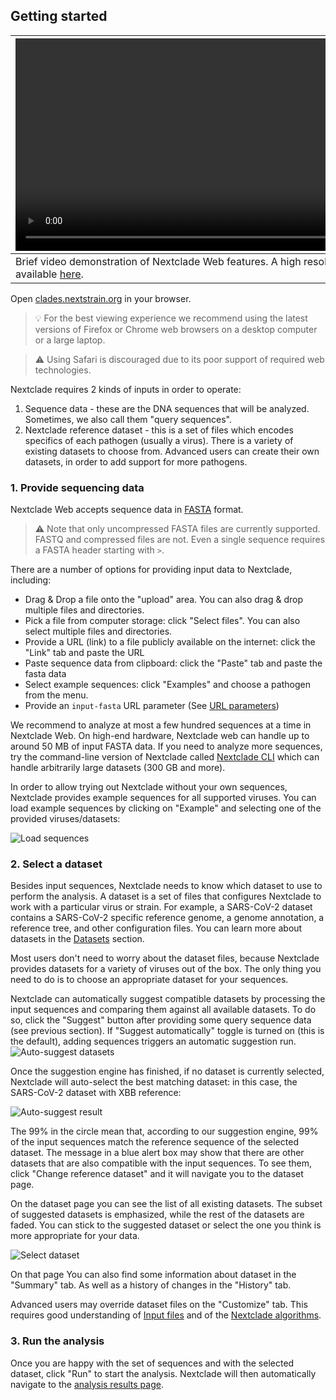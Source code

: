 ## Getting started

| <video controls autoplay loop muted src="https://github.com/nextstrain/nextclade/assets/9403403/9bf0bab5-b7ee-4161-96a6-23e76ddb56b4" width="680"></video>                                                                  |
|-----------------------------------------------------------------------------------------------------------------------------------------------------------------------------------------------------------------------------|
| Brief video demonstration of Nextclade Web features. A high resolution version is available <a target="_blank" href="https://github.com/nextstrain/nextclade/assets/9403403/9bf0bab5-b7ee-4161-96a6-23e76ddb56b4">here</a>. |

Open [clades.nextstrain.org](https://clades.nextstrain.org) in your browser.

> 💡 For the best viewing experience we recommend using the latest versions of Firefox or Chrome web browsers on a desktop computer or a large laptop.

> ⚠️ Using Safari is discouraged due to its poor support of required web technologies.

Nextclade requires 2 kinds of inputs in order to operate:

1. Sequence data - these are the DNA sequences that will be analyzed. Sometimes, we also call them "query sequences".
2. Nextclade reference dataset - this is a set of files which encodes specifics of each pathogen (usually a virus). There is a variety of existing datasets to choose from. Advanced users can create their own datasets, in order to add support for more pathogens.

### 1. Provide sequencing data

Nextclade Web accepts sequence data in [FASTA](https://en.wikipedia.org/wiki/FASTA_format) format.

> ⚠️ Note that only uncompressed FASTA files are currently supported. FASTQ and compressed files are not. Even a single sequence requires a FASTA header starting with `>`.

There are a number of options for providing input data to Nextclade, including:

- Drag & Drop a file onto the "upload" area. You can also drag & drop multiple files and directories.
- Pick a file from computer storage: click "Select files". You can also select multiple files and directories.
- Provide a URL (link) to a file publicly available on the internet: click the "Link" tab and paste the URL
- Paste sequence data from clipboard: click the "Paste" tab and paste the fasta data
- Select example sequences: click "Examples" and choose a pathogen from the menu.
- Provide an `input-fasta` URL parameter (See [URL parameters](./url-parameters.md))

We recommend to analyze at most a few hundred sequences at a time in Nextclade Web. On high-end hardware, Nextclade web can handle up to around 50 MB of input FASTA data. If you need to analyze more sequences, try the command-line version of Nextclade called [Nextclade CLI](../nextclade-cli/index.rst) which can handle arbitrarily large datasets (300 GB and more).

In order to allow trying out Nextclade without your own sequences, Nextclade provides example sequences for all supported viruses. You can load example sequences by clicking on "Example" and selecting one of the provided viruses/datasets:

![Load sequences](../assets/web_load-sequences.png)

### 2. Select a dataset

Besides input sequences, Nextclade needs to know which dataset to use to perform the analysis. A dataset is a set of files that configures Nextclade to work with a particular virus or strain. For example, a SARS-CoV-2 dataset contains a SARS-CoV-2 specific reference genome, a genome annotation, a reference tree, and other configuration files. You can learn more about datasets in the [Datasets](../datasets.md) section.

Most users don't need to worry about the dataset files, because Nextclade provides datasets for a variety of viruses out of the box. The only thing you need to do is to choose an appropriate dataset for your sequences.

Nextclade can automatically suggest compatible datasets by processing the input sequences and comparing them against all available datasets. To do so, click the "Suggest" button after providing some query sequence data (see previous section). If "Suggest automatically" toggle is turned on (this is the default), adding sequences triggers an automatic suggestion run.
![Auto-suggest datasets](../assets/web_trigger-suggest.png)

Once the suggestion engine has finished, if no dataset is currently selected, Nextclade will auto-select the best matching dataset: in this case, the SARS-CoV-2 dataset with XBB reference:

![Auto-suggest result](../assets/web_autosuggest-result.png)

The 99% in the circle mean that, according to our suggestion engine, 99% of the input sequences match the reference sequence of the selected dataset. The message in a blue alert box may show that there are other datasets that are also compatible with the input sequences. To see them, click "Change reference dataset" and it will navigate you to the dataset page.

On the dataset page you can see the list of all existing datasets. The subset of suggested datasets is emphasized, while the rest of the datasets are faded. You can stick to the suggested dataset or select the one you think is more appropriate for your data.

![Select dataset](../assets/web_select-dataset.png)

On that page You can also find some information about dataset in the "Summary" tab. As well as a history of changes in the "History" tab.

Advanced users may override dataset files on the "Customize" tab. This requires good understanding of [Input files](../input-files/index.rst) and of the [Nextclade algorithms](../algorithm/index.rst).

### 3. Run the analysis

Once you are happy with the set of sequences and with the selected dataset, click "Run" to start the analysis. Nextclade will then automatically navigate to the [analysis results page](analysis-results-table.md).
